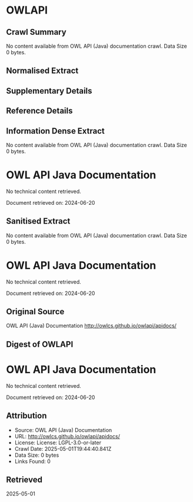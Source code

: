 # OWLAPI

## Crawl Summary
No content available from OWL API (Java) documentation crawl. Data Size 0 bytes.

## Normalised Extract


## Supplementary Details


## Reference Details


## Information Dense Extract
No content available from OWL API (Java) documentation crawl. Data Size 0 bytes.

# OWL API Java Documentation

No technical content retrieved.

Document retrieved on: 2024-06-20

## Sanitised Extract
No content available from OWL API (Java) documentation crawl. Data Size 0 bytes.

# OWL API Java Documentation

No technical content retrieved.

Document retrieved on: 2024-06-20

## Original Source
OWL API (Java) Documentation
http://owlcs.github.io/owlapi/apidocs/

## Digest of OWLAPI

# OWL API Java Documentation

No technical content retrieved.

Document retrieved on: 2024-06-20

## Attribution
- Source: OWL API (Java) Documentation
- URL: http://owlcs.github.io/owlapi/apidocs/
- License: License: LGPL-3.0-or-later
- Crawl Date: 2025-05-01T19:44:40.841Z
- Data Size: 0 bytes
- Links Found: 0

## Retrieved
2025-05-01
